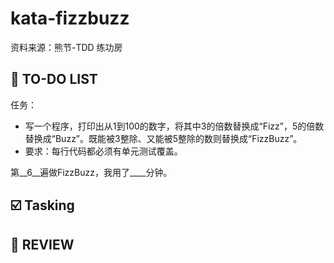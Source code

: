 # kata-fizzbuzz
资料来源：熊节-TDD 练功房

📌 TO-DO LIST
-
任务：
- 写一个程序，打印出从1到100的数字，将其中3的倍数替换成“Fizz”，5的倍数替换成“Buzz”。既能被3整除、又能被5整除的数则替换成“FizzBuzz”。
- 要求：每行代码都必须有单元测试覆盖。

第__6__遍做FizzBuzz，我用了____分钟。

☑️ Tasking
-


📝 REVIEW
- 
